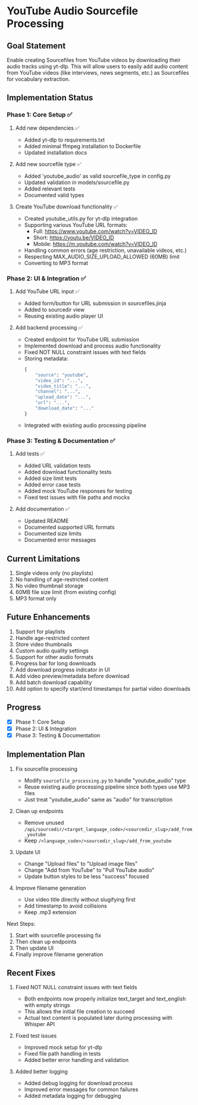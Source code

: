 # YouTube Audio Sourcefile Processing

## Goal Statement
Enable creating Sourcefiles from YouTube videos by downloading their audio tracks using yt-dlp. This will allow users to easily add audio content from YouTube videos (like interviews, news segments, etc.) as Sourcefiles for vocabulary extraction.

## Implementation Status

### Phase 1: Core Setup ✅
1. Add new dependencies ✅
   - Added yt-dlp to requirements.txt
   - Added minimal ffmpeg installation to Dockerfile
   - Updated installation docs

2. Add new sourcefile type ✅
   - Added 'youtube_audio' as valid sourcefile_type in config.py
   - Updated validation in models/sourcefile.py
   - Added relevant tests
   - Documented valid types

3. Create YouTube download functionality ✅
   - Created youtube_utils.py for yt-dlp integration
   - Supporting various YouTube URL formats:
     - Full: https://www.youtube.com/watch?v=VIDEO_ID
     - Short: https://youtu.be/VIDEO_ID
     - Mobile: https://m.youtube.com/watch?v=VIDEO_ID
   - Handling common errors (age restriction, unavailable videos, etc.)
   - Respecting MAX_AUDIO_SIZE_UPLOAD_ALLOWED (60MB) limit
   - Converting to MP3 format

### Phase 2: UI & Integration ✅
1. Add YouTube URL input ✅
   - Added form/button for URL submission in sourcefiles.jinja
   - Added to sourcedir view
   - Reusing existing audio player UI

2. Add backend processing ✅
   - Created endpoint for YouTube URL submission
   - Implemented download and process audio functionality
   - Fixed NOT NULL constraint issues with text fields
   - Storing metadata:
     ```python
     {
         "source": "youtube",
         "video_id": "...",
         "video_title": "...",
         "channel": "...",
         "upload_date": "...",
         "url": "...",
         "download_date": "..."
     }
     ```
   - Integrated with existing audio processing pipeline

### Phase 3: Testing & Documentation ✅
1. Add tests ✅
   - Added URL validation tests
   - Added download functionality tests
   - Added size limit tests
   - Added error case tests
   - Added mock YouTube responses for testing
   - Fixed test issues with file paths and mocks

2. Add documentation ✅
   - Updated README
   - Documented supported URL formats
   - Documented size limits
   - Documented error messages

## Current Limitations
1. Single videos only (no playlists)
2. No handling of age-restricted content
3. No video thumbnail storage
4. 60MB file size limit (from existing config)
5. MP3 format only

## Future Enhancements
1. Support for playlists
2. Handle age-restricted content
3. Store video thumbnails
4. Custom audio quality settings
5. Support for other audio formats
6. Progress bar for long downloads
7. Add download progress indicator in UI
8. Add video preview/metadata before download
9. Add batch download capability
10. Add option to specify start/end timestamps for partial video downloads

## Progress
- [x] Phase 1: Core Setup
- [x] Phase 2: UI & Integration
- [x] Phase 3: Testing & Documentation

## Implementation Plan

1. Fix sourcefile processing
   - Modify `sourcefile_processing.py` to handle "youtube_audio" type
   - Reuse existing audio processing pipeline since both types use MP3 files
   - Just treat "youtube_audio" same as "audio" for transcription

2. Clean up endpoints
   - Remove unused `/api/sourcedir/<target_language_code>/<sourcedir_slug>/add_from_youtube`
   - Keep `/<language_code>/<sourcedir_slug>/add_from_youtube`

3. Update UI
   - Change "Upload files" to "Upload image files"
   - Change "Add from YouTube" to "Pull YouTube audio"
   - Update button styles to be less "success" focused

4. Improve filename generation
   - Use video title directly without slugifying first
   - Add timestamp to avoid collisions
   - Keep .mp3 extension

Next Steps:
1. Start with sourcefile processing fix
2. Then clean up endpoints
3. Then update UI
4. Finally improve filename generation

## Recent Fixes
1. Fixed NOT NULL constraint issues with text fields
   - Both endpoints now properly initialize text_target and text_english with empty strings
   - This allows the initial file creation to succeed
   - Actual text content is populated later during processing with Whisper API

2. Fixed test issues
   - Improved mock setup for yt-dlp
   - Fixed file path handling in tests
   - Added better error handling and validation

3. Added better logging
   - Added debug logging for download process
   - Improved error messages for common failures
   - Added metadata logging for debugging

